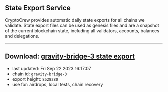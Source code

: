 ## State Export Service
CryptoCrew provides automatic daily state exports for all chains we validate. State export files can be used as genesis files and are a snapshot of the current blockchain state, including all validators, accounts, balances and delegations.

---
**Download: [gravity-bridge-3 state export](https://dl.ccvalidators.com/SERVICE/gravitybridge/gravity-bridge-3_export_8528280.json)**
---

- last updated: Fri Sep 22 2023 16:17:07
- chain id: `gravity-bridge-3`
- export height: `8528280`
- use for: airdrops, local tests, chain recovery
